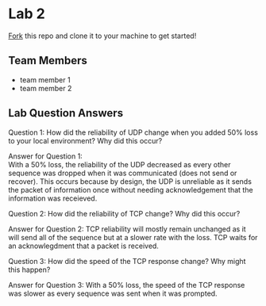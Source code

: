 # Lab 2
[Fork](https://docs.github.com/en/get-started/quickstart/fork-a-repo) this repo and clone it to your machine to get started!

## Team Members
- team member 1
- team member 2

## Lab Question Answers
Question 1: How did the reliability of UDP change when you added 50% loss to your local environment? Why did this occur?

Answer for Question 1: 	
With a 50% loss, the reliability of the UDP decreased as every other sequence was dropped when it was communicated (does not send or recover). This occurs because by design, the UDP is unreliable as it sends the packet of information once without needing acknowledgement that the information was receieved.


Question 2: How did the reliability of TCP change? Why did this occur?

Answer for Question 2:
TCP reliability will mostly remain unchanged as it will send all of the sequence but at a slower rate with the loss. TCP waits for an acknowlegdment that a packet is received.


Question 3: How did the speed of the TCP response change? Why might this happen?

Answer for Question 3: 
With a 50% loss, the speed of the TCP response was slower as every sequence was sent when it was prompted. 

